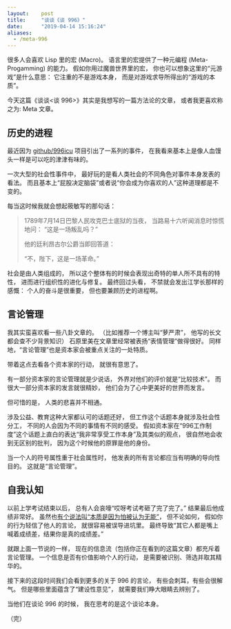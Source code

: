 ```yaml
---
layout:    post
title:     "谈谈《谈 996》"
date:      "2019-04-14 15:16:24"
aliases:
  - /meta-996
---
```


很多人会喜欢 Lisp 里的宏 (Macro)。
语言里的宏提供了一种元编程 (Meta-Progamming) 的能力。
假如你用过魔兽世界里的宏，
你也可以想象这里的“元游戏”是什么意思：
它注重的不是游戏本身，
而是对游戏求导所得出的“游戏的本质”。

<!--MORE-->

今天这篇《谈谈<谈 996>》其实是我想写的一篇方法论的文章，
或者我更喜欢称之为: Meta 文章。


## 历史的进程

最近因为 [github/996icu][996icu] 项目引出了一系列的事件，
在我看来基本上是像人血馒头一样是可以吃的津津有味的。

一次大型的社会性事件中，
最好玩的是看人类社会的不同角色对事件本身发表的看法。
而且基本上“屁股决定脑袋”或者说“你会成为你喜欢的人”这种道理都是不变的。

每当这时候我就会想起筱敏写的那句话：

> 1789年7月14日巴黎人民攻克巴士底狱的当夜，
> 当路易十六听闻消息时惊慌地问：
> “这是一场叛乱吗？”
>
> 他的廷利昂古尔公爵当即回答道：
>
> “不，陛下，这是一场革命。”

社会是由人类组成的，
所以这个整体有的时候会表现出奇特的单人所不具有的特性，
进而进行组织性的进化与修复。
最终回过头看，
不禁就会发出江学长那样的感慨：
个人的奋斗是很重要，
但也要兼顾历史的进程啊。


## 言论管理

我其实蛮喜欢看一些八卦文章的。
（比如推荐一个博主叫“萝严肃”，
他写的长文都会查不少背景知识）
石原里美在文章里经常被表扬“表情管理”做得很好。
同样地，“言论管理”也是资本家会被重点关注的一处特质。

带着这点去看各个资本家的行动，
就很有意思了。

有一部分资本家的言论管理就是少说话，
外界对他们的评价就是“比较技术”。
而很大一部分资本家的发言就很精妙，
他们会为了心中更美好的世界而发言。

但可惜的是，
人类的悲喜并不相通。

涉及公益、教育这种大家都认可的话题还好，
但工作这个话题本身就涉及社会性分工，
不同的人会因为不同的事情有不同的感受。
假如资本家在“996工作制度”这个话题上直白的表达“我非常享受工作本身”及其类似的观点，
很自然地会收到无区别的批判，
因为这个时候他的原罪是他的身份。

当一个人的符号属性重于社会属性时，
他发表的所有言论都应当有明确的导向性目的。
这就是“言论管理”。


## 自我认知

以前上学考试结束以后，
总有人会哀嚎“哎呀考试考砸了完了完了。”
结果最后他成绩非常好。
虽然也[有个说法叫“本质是因为怕被认为无能”][zhihu-lazy]，
但不论如何，
假如你的行为轻信了他人的言论，
就很容易被误导进坑里。
最终导致“其它人都是嘴上喊着成绩差，结果你是真的成绩差。”

就跟上面一节说的一样，
现在的信息流（包括你正在看到的这篇文章）都充斥着言论管理。
一个信息是否有价值影响个人的行动，
是需要被识别、筛选并取其精华的。

接下来的这段时间我们会看到更多的关于 996 的言论，
有些会刺耳，有些会很解气。
但是哪些里面蕴含了“建设性意见”，
就需要我们睁大眼睛去辨别了。


当他们在谈论 996 的时候，
我在思考的是这个谈论本身。

（完）

[996icu]: https://github.com/996icu/996.ICU
[zhihu-lazy]: https://www.zhihu.com/question/285977219/answer/574675736
